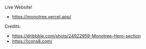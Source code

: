 Live Website!
- https://monotree.vercel.app/

Credits:
- https://dribbble.com/shots/24922959-Monotree-Hero-section
- https://icons8.com/
